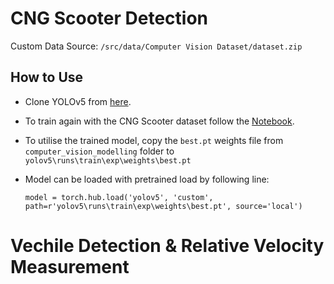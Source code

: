 # CNG Scooter Detection
Custom Data Source: `/src/data/Computer Vision Dataset/dataset.zip`

## How to Use

 * Clone YOLOv5 from [here](https://github.com/ultralytics/yolov5).

 * To train again with the CNG Scooter dataset follow the [Notebook]().
  
 * To utilise the trained model, copy the `best.pt` weights file from `computer_vision_modelling` folder  to `yolov5\runs\train\exp\weights\best.pt` 
  
*  Model can be loaded with pretrained load by following line: 
  
   `model = torch.hub.load('yolov5', 'custom', path=r'yolov5\runs\train\exp\weights\best.pt', source='local')`


# Vechile Detection & Relative Velocity Measurement